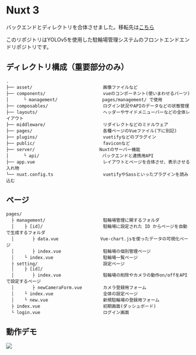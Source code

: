# Nuxt 3

バックエンドとディレクトリを合体させました。移転先は[こちら](https://github.com/projectd-team14/bicycle_system)

このリポジトリはYOLOv5を使用した駐輪場管理システムのフロントエンドエンドリポジトリです。

## ディレクトリ構成（重要部分のみ）
```
.
├── asset/                           画像ファイルなど
├── components/                      vueのコンポーネント(使いまわせるパーツ)
│　    └ management/                 pages/management/ で使用
├── composables/                     ログイン状況やAPIのデータなどの状態管理
├── layouts/                         ヘッダーやサイドメニューバーなどの全体レイアウト
├── middleware/                      リダイレクトなどのミドルウェア
├── pages/                           各種ページのVueファイル(下に別記)
├── plugins/                         vuetifyなどのプラグイン
├── public/                          faviconなど
├── server/　　　　        　     　　Nuxtのサーバー機能
│　    └ api/                        バックエンドと連携用API
├── app.vue                          レイアウトとページを合体させ、表示させる入れ物
└── nuxt.config.ts                   vuetifyやSassといったプラグインを読み込む
```

## ページ
```
pages/
  ├ management/                      駐輪場管理に関するフォルダ
  │    ├ [id]/                       駐輪場に設定された ID からページを自動で生成するフォルダ
  │       ├ data.vue　　　      　　　Vue-chart.jsを使ったデータの可視化ページ
  │       ├ index.vue                駐輪場の個別管理ページ
  │    └ index.vue                   駐輪場一覧ページ
  ├ setting/                         設定ページ
  │    ├ [id]/                     
  │       ├ index.vue                駐輪場の削除やカメラの動作on/offをAPIで設定するページ
  │       ├ newCameraForm.vue        カメラ登録用フォーム
  │    └ index.vue                   全体の設定ページ
  │    └ new.vue                     新規駐輪場の登録用フォーム
  ├ index.vue                        初期画面(ダッシュボード)
  └ login.vue                        ログイン画面
```

## 動作デモ
<img src="https://user-images.githubusercontent.com/72194971/190295972-a311e6ea-e3d4-49e6-aa7d-8fea0d6597d3.png">
